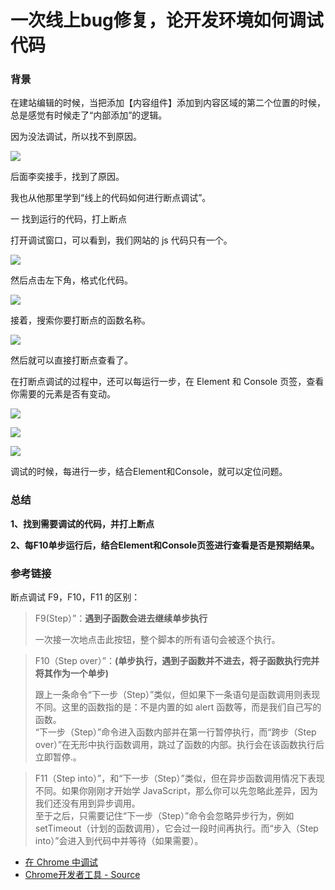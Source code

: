 # 一次线上bug修复，论开发环境如何调试代码

### 背景 <a id="Fcobm"></a>

在建站编辑的时候，当把添加【内容组件】添加到内容区域的第二个位置的时候，总是感觉有时候走了“内部添加”的逻辑。

因为没法调试，所以找不到原因。

![](../.gitbook/assets/image%20%284%29.png)

后面李奕接手，找到了原因。

我也从他那里学到“线上的代码如何进行断点调试”。

一 找到运行的代码，打上断点

打开调试窗口，可以看到，我们网站的 js 代码只有一个。

![](../.gitbook/assets/image%20%2811%29.png)

然后点击左下角，格式化代码。

![](../.gitbook/assets/image%20%2810%29.png)

接着，搜索你要打断点的函数名称。

![](../.gitbook/assets/image%20%287%29.png)

然后就可以直接打断点查看了。

在打断点调试的过程中，还可以每运行一步，在 Element 和 Console 页签，查看你需要的元素是否有变动。

![](../.gitbook/assets/image%20%288%29.png)

![](../.gitbook/assets/image%20%289%29.png)

![](../.gitbook/assets/image%20%285%29.png)

调试的时候，每进行一步，结合Element和Console，就可以定位问题。

### 总结 <a id="7Cjmz"></a>

**1、找到需要调试的代码，并打上断点**

**2、每F10单步运行后，结合Element和Console页签进行查看是否是预期结果。**

### 参考链接 <a id="9Hnly"></a>

断点调试 F9，F10，F11 的区别：

> F9\(Step）”：**遇到子函数会进去继续单步执行**
>
> 一次接一次地点击此按钮，整个脚本的所有语句会被逐个执行。



> F10（Step over）”：**\(单步执行，遇到子函数并不进去，将子函数执行完并将其作为一个单步\)**
>
> 跟上一条命令“下一步（Step）”类似，但如果下一条语句是函数调用则表现不同。这里的函数指的是：不是内置的如 alert 函数等，而是我们自己写的函数。  
> “下一步（Step）”命令进入函数内部并在第一行暂停执行，而“跨步（Step over）”在无形中执行函数调用，跳过了函数的内部。执行会在该函数执行后立即暂停.。



> F11（Step into）”，和“下一步（Step）”类似，但在异步函数调用情况下表现不同。如果你刚刚才开始学 JavaScript，那么你可以先忽略此差异，因为我们还没有用到异步调用。  
> 至于之后，只需要记住“下一步（Step）”命令会忽略异步行为，例如 setTimeout（计划的函数调用），它会过一段时间再执行。而“步入（Step into）”会进入到代码中并等待（如果需要）。

* [在 Chrome 中调试](https://zh.javascript.info/debugging-chrome%20)
* [Chrome开发者工具 - Source](https://juejin.cn/post/6844903976987525134)

